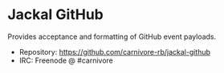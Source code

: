 # Jackal GitHub

Provides acceptance and formatting of GitHub
event payloads.

* Repository: https://github.com/carnivore-rb/jackal-github
* IRC: Freenode @ #carnivore
